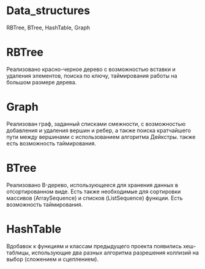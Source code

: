 # Data_structures
RBTree, BTree, HashTable, Graph

# RBTree
Реализовано красно-черное дерево с возможностью вставки и удаления элементов, поиска по ключу, таймирования работы на большом размере дерева.

# Graph
Реализован граф, заданный списками смежности, с возможностью добавления и удаления вершин и ребер, а также поиска кратчайшего пути между вершинами с использованием алгоритма Дейкстры. также есть возможность таймирования.

# BTree
Реализовано B-дерево, использующееся для хранения данных в отсортированном виде. Есть также необходимые для сортировки массивов (ArraySequence) и списков (ListSequence) функции. Есть возможность таймирования.

# HashTable
Вдобавок к функциям и классам предыдущего проекта появились хеш-таблицы, использующие два разных алгоритма разрешения коллизий на выбор (сложением и сцеплением).
